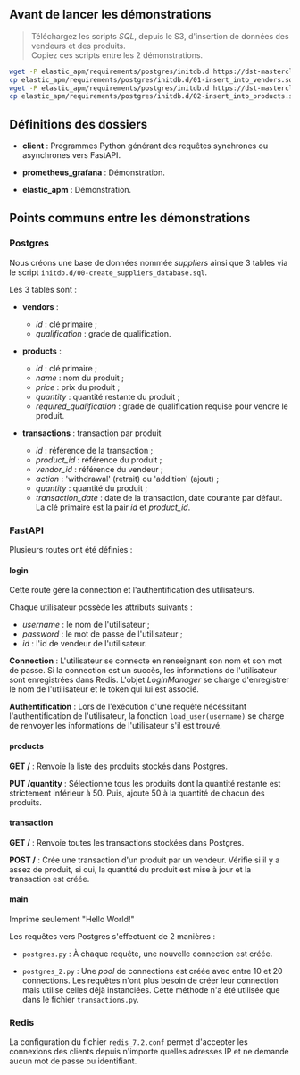 ## Avant de lancer les démonstrations

> Téléchargez les scripts *SQL*, depuis le S3, d'insertion de données des vendeurs et des produits.  
> Copiez ces scripts entre les 2 démonstrations.

```bash
wget -P elastic_apm/requirements/postgres/initdb.d https://dst-masterclass.s3.eu-west-1.amazonaws.com/Monitoring_Observability/postgres/01-insert_into_vendors.sql
cp elastic_apm/requirements/postgres/initdb.d/01-insert_into_vendors.sql prometheus_grafana/requirements/postgres/initdb.d
wget -P elastic_apm/requirements/postgres/initdb.d https://dst-masterclass.s3.eu-west-1.amazonaws.com/Monitoring_Observability/postgres/02-insert_into_products.sql
cp elastic_apm/requirements/postgres/initdb.d/02-insert_into_products.sql prometheus_grafana/requirements/postgres/initdb.d
```

## Définitions des dossiers

- **client** :  Programmes Python générant des requêtes synchrones ou asynchrones vers FastAPI.

- **prometheus_grafana** : Démonstration.

- **elastic_apm** : Démonstration.

## Points communs entre les démonstrations

### Postgres

Nous créons une base de données nommée *suppliers* ainsi que 3 tables via le script `initdb.d/00-create_suppliers_database.sql`.  

Les 3 tables sont :

- **vendors** :
    - *id* : clé primaire ;
    - *qualification* : grade de qualification.

- **products** :
    - *id* : clé primaire ;
    - *name* : nom du produit ;
    - *price* : prix du produit ;
    - *quantity* : quantité restante du produit ;
    - *required_qualification* : grade de qualification requise pour vendre le produit.

- **transactions** : transaction par produit
    - *id* : référence de la transaction ;
    - *product_id* : référence du produit ;
    - *vendor_id* : référence du vendeur ;
    - *action* : 'withdrawal' (retrait) ou 'addition' (ajout) ;
    - *quantity* : quantité du produit ;
    - *transaction_date* : date de la transaction, date courante par défaut.
La clé primaire est la pair *id* et *product_id*.

### FastAPI

Plusieurs routes ont été définies :

#### login

Cette route gère la connection et l'authentification des utilisateurs.

Chaque utilisateur possède les attributs suivants :

- *username* : le nom de l'utilisateur ;
- *password* : le mot de passe de l'utilisateur ;
- *id* : l'id de vendeur de l'utilisateur.

**Connection** : L'utilisateur se connecte en renseignant son nom et son mot de passe. Si la connection est un succès, les informations de l'utilisateur sont enregistrées dans Redis. L'objet *LoginManager* se charge d'enregistrer le nom de l'utilisateur et le token qui lui est associé.

**Authentification** : Lors de l'exécution d'une requête nécessitant l'authentification de l'utilisateur, la fonction `load_user(username)` se charge de renvoyer les informations de l'utilisateur s'il est trouvé.

#### products

**GET /** : Renvoie la liste des produits stockés dans Postgres.

**PUT /quantity** : Sélectionne tous les produits dont la quantité restante est strictement inférieur à 50. Puis, ajoute 50 à la quantité de chacun des produits.

#### transaction

**GET /** : Renvoie toutes les transactions stockées dans Postgres.

**POST /** : Crée une transaction d'un produit par un vendeur. Vérifie si il y a assez de produit, si oui, la quantité du produit est mise à jour et la transaction est créée.

#### main

Imprime seulement "Hello World!"


Les requêtes vers Postgres s'effectuent de 2 manières :

- `postgres.py` : À chaque requête, une nouvelle connection est créée.

- `postgres_2.py` : Une *pool* de connections est créée avec entre 10 et 20 connections. Les requêtes n'ont plus besoin de créer leur connection mais utilise celles déjà instanciées. Cette méthode n'a été utilisée que dans le fichier `transactions.py`.

### Redis

La configuration du fichier `redis_7.2.conf` permet d'accepter les connexions des clients depuis n'importe quelles adresses IP et ne demande aucun mot de passe ou identifiant.
